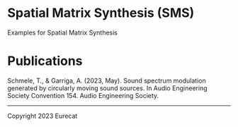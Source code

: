 # Spatial Matrix Synthesis (SMS)

Examples for Spatial Matrix Synthesis


# Publications

Schmele, T., & Garriga, A. (2023, May). Sound spectrum modulation generated by circularly moving sound sources. In Audio Engineering Society Convention 154. Audio Engineering Society.

-----------------------

Copyright 2023 Eurecat
